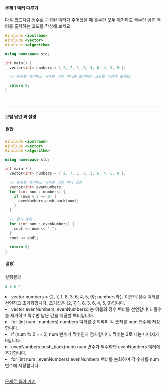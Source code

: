 #### 문제 1 벡터 다루기
다음 코드처럼 정수로 구성된 벡터가 주어졌을 때 홀수만 모두 제거하고 짝수만 남은 벡터를 출력하는 코드를 작성해 보세요.
```cpp
#include <iostream>
#include <vector>
#include <algorithm>

using namespace std;

int main() {
  vector<int> numbers = { 2, 7, 1, 8, 3, 6, 4, 5, 9 };

  // 홀수를 제거하고 짝수만 남은 벡터를 출력하는 코드를 작성해 보세요.

  return 0;
}
```
<br/>

---

#### 모범 답안 과 설명
##### 답안
```cpp
#include <iostream>
#include <vector>
#include <algorithm>

using namespace std;

int main() {
  vector<int> numbers = { 2, 7, 1, 8, 3, 6, 4, 5, 9 };

  // 홀수를 제거하고 짝수만 남은 벡터 생성
  vector<int> evenNumbers;
  for (int num : numbers) {
    if (num % 2 == 0) {
      evenNumbers.push_back(num);
    }
  }

  // 결과 출력
  for (int num : evenNumbers) {
    cout << num << " ";
  }
  cout << endl;

  return 0;
}
```

##### 설명
실행결과
```cpp
2 8 6 4
```

<li>vector<int> numbers = {2, 7, 1, 8, 3, 6, 4, 5, 9};
numbers라는 이름의 정수 벡터를 선언하고 초기화합니다. 초기값은 {2, 7, 1, 8, 3, 6, 4, 5, 9}입니다.</li>
<li>vector<int> evenNumbers;
evenNumbers라는 이름의 정수 벡터를 선언합니다. 홀수를 제거하고 짝수만 남은 값을 저장할 벡터입니다.</li>
<li>for (int num : numbers)
numbers 벡터를 순회하며 각 숫자를 num 변수에 저장합니다.</li>
<li>if (num % 2 == 0)
num 변수가 짝수인지 검사합니다. 짝수는 2로 나눈 나머지가 0입니다.</li>
<li>evenNumbers.push_back(num)
num 변수가 짝수라면 evenNumbers 벡터에 추가합니다.</li>
<li>for (int num : evenNumbers)
evenNumbers 벡터를 순회하며 각 숫자를 num 변수에 저장합니다.</li><br>

[문제로 돌아 가기](README.md "문제로 돌아 가기")
